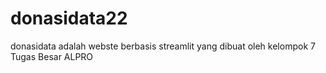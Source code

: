 # donasidata22
donasidata adalah webste berbasis streamlit yang dibuat oleh kelompok 7 Tugas Besar ALPRO
